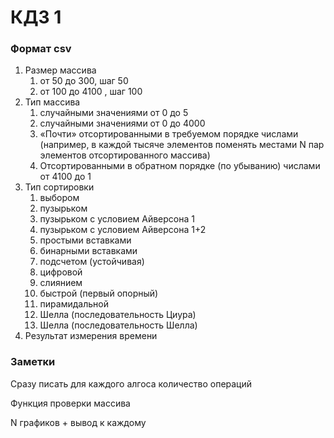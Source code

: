 # КДЗ 1

### Формат csv
1. Размер массива
   1. от 50 до 300, шаг 50
   2. от 100 до 4100 , шаг 100
2. Тип массива
   1. случайными значениями от 0 до 5
   2. случайными значениями от 0 до 4000
   3. «Почти» отсортированными в требуемом порядке числами (например, в каждой тысяче
      элементов поменять местами N пар элементов отсортированного массива)
   4. Отсортированными в обратном порядке (по убыванию) числами от 4100 до 1
3. Тип сортировки
   1. выбором
   2. пузырьком
   3. пузырьком с условием Айверсона 1
   4. пузырьком с условием Айверсона 1+2
   5. простыми вставками
   6. бинарными вставками
   7. подсчетом (устойчивая)
   8. цифровой
   9. слиянием
   10. быстрой (первый опорный)
   11. пирамидальной
   12. Шелла (последовательность Циура)
   13. Шелла (последовательность Шелла)
4. Результат измерения времени

### Заметки

Сразу писать для каждого алгоса количество операций

Функция проверки массива

N графиков + вывод к каждому
